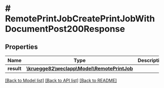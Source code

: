 # # RemotePrintJobCreatePrintJobWithDocumentPost200Response

## Properties

Name | Type | Description | Notes
------------ | ------------- | ------------- | -------------
**result** | [**\kruegge82\weclapp\Model\RemotePrintJob**](RemotePrintJob.md) |  | [optional]

[[Back to Model list]](../../README.md#models) [[Back to API list]](../../README.md#endpoints) [[Back to README]](../../README.md)
